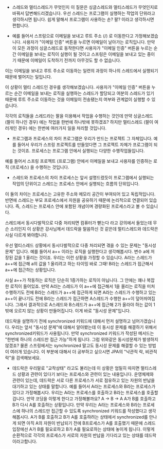 * 스레드와 멀티스레드가 무엇인지
이 질문은 싱글스레드와 멀티스레드가 무엇인지로 바꿔서 답변해드리겠습니다. 우선 스레드는 프로그램이 실행하는 작업의 단위라고 생각하시면 됩니다. 쉽게 말해서 프로그램이 사용하는 손? 팔? 이라고 생각하시면 편합니다. 

* 예를 들어서 스프링으로 이메일을 보내고 루트 주소 (/) 로 이동한다고 가정해보겠습니다. 사용자가 "이메일 인증" 버튼을 누르면 이메일이 날아가는 로직입니다. 만약 이 모든 과정이 싱글스레드로 동작한다면 사용자가 "이메일 인증" 버튼을 누르는 순간 이메일을 보내는 로직이 실행이 될 것이고 스프링은 이메일을 보내고 있는 중이기 때문에 이메일이 도착하기 전까지 아무것도 할 수 없습니다. 

이는 이메일을 보내고 루트 주소로 이동하는 일련의 과정이 하나의 스레드에서 실행되기 때문에 벌어지는 일입니다. 

이 상황이 멀티 스레드인 경우를 생각해보겠습니다. 사용자가 "이메일 인증" 버튼을 누르는 순간 이메일을 보내는 로직을 실행하는 스레드가 할당되고 여분의 스레드가 있기 때문에 루트 주소로 이동하는 것을 이메일이 전송됐는지 여부와 관계없이 실행할 수 있습니다. 

각각의 로직들을 스레드라는 팔을 이용해서 작업을 수행하는 것인데 만약 싱글스레드 (팔이 하나인 경우) 에는 작업을 한번에 하나밖에 못하겠죠? 하지만 멀티스레드 (팔이 여러개인 경우) 에는 한번에 여러가지 일을 처리할 것입니다.

* 프로그램과 프로세스의 차이
프로그램은 우리가 만드는 프로젝트 그 자체입니다. 예를 들어서 우리가 스프링 프로젝트를 만들었다면 그 프로젝트 자체가 프로그램이 되는 것이죠. 프로세스는 프로그램 안에서 실행되는 다양한 수행작업들입니다. 

예를 들어서 스프링 프로젝트 (프로그램) 안에서 이메일을 보내고 사용자를 인증하는 로직 (프로세스) 을 수행하는 것입니다.

* 스레드와 프로세스의 차이
프로세스는 앞서 설명드렸듯이 프로그램에서 실행되는 작업의 단위이고 스레드는 프로세스 안에서 실행되는 흐름의 단위입니다. 

이 둘의 차이는 프로세스는 고유한 주소와 메모리 공간이 부여되어 있고 독립적입니다. 반면에 스레드는 부모 프로세스에서 자원을 공유하기 때문에 논리적으로 연결되어 있습니다. 즉, 스레드는 프로세스 안에 포함된 개념이며 경량화된 프로세스라고 볼 수 있습니다.

스레드에서 동시다발적으로 다중 처리되면 컴퓨터가 뻗는다 라고 강의에서 들었는데 무슨 소리인지
이 상황은 강사님께서 데드락을 말씀하신 것 같은데 멀티스레드와 데드락은 사실 다르게 봐야합니다. 

우선 멀티스레드 상황에서 동시다발적으로 다중 처리되면 겪을 수 있는 문제는 "동시성 문제" 입니다. 예를 들어서 a++ 이라는 로직을 실행한다고 생각해봅시다. 변수 a에 저장된 값을 1 올리는 것이죠. 우리는 이런 상황을 가정할 수 있습니다. A라는 스레드가 a++에 접근해 a의 값을 1 올리려고 하는 타이밍 바로 그때! B라는 스레드가 접근해서 a++에 접근하는 상황입니다. 

사실 a++가 작동하는 로직은 단순히 1증가하는 로직이 아닙니다. 그 안에는 꽤나 복잡한 로직이 들어있죠. 만약 A라는 스레드가 이 a++에 접근해서 1을 올리는 로직을 미처 수행하기도 전에 B라는 스레드가 a++에 접근하게 되면 A라는 스레드가 수행하고 있는 a++이 끝나기도 전에 B라는 스레드가 접근하면 A스레드가 수행한 a++이 덮어씌여집니다. 그래서 결과적으로 A스레드와 B스레드가 a++에 접근해 2가 올라야 하는 값이 1밖에 오르지 않는 상황이 만들어집니다. 이게 바로 "동시성 문제"입니다. 

데드락을 설명하기 전에 synchronized 키워드에 대해서 먼저 설명하고 넘어가겠습니다. 우리는 앞서 "동시성 문제"에 대해서 알아봤는데 이 동시성 문제를 해결하기 위해서 synchronized키워드가 사용됩니다. 만약 synchronized 키워드가 작성된 메서드는 "한번에 하나의 스레드만 접근 가능"하게 됩니다. 그럼 위와같은 동시성문제가 발생하지 않겠죠? 물론 스프링에서는 synchronized 말고도 동시성 문제를 해결할 수 있는 방법이 여러개 있습니다. 이 부분에 대해서 더 공부하고 싶으시면 JPA의 "낙관적 락, 비관적 락"을 검색해보세요. 

* 데드락은 우리말로 "교착상태" 라고도 불리는데 이 상황은 엄밀히 따지면 멀티스레드 상황과 관련이 있다기 보다는 프로세스와 관련이 있는 내용입니다. 운영체제와 관련이 있는데, 데드락은 서로 다른 프로세스가 서로 점유하고 있는 자원의 반납을 대기하고 있는 상태를 말합니다. 예를 들어서 A라는 프로세스와 B라는 프로세스가 있다고 가정해봅시다. 우리는 A라는 프로세스를 호출하고 B라는 프로세스를 호출할겁니다. 만약 코딩을 이렇게 한다고 가정해볼까요? A -> B -> A A가 B를 호출하고 B가 다시 A를 호출하는 상황입니다. 만약 우리는 A라는 프로세스와 B라는 프로세스에 하나의 스레드만 접근할 수 있도록 synchronized 키워드를 작성했다고 생각해봅시다. A가 B를 호출하고 B가 A를 호출하려는 상태에서 synchronized를 만나게 되면 아직 A의 자원이 반납되기 전에 B프로세스가 A를 호출했기 때문에 스레드 입장에선 A가 B를 필요로하고 B가 A를 필요로하는 상태에 놓이게 됩니다. 이렇게 순환적으로 각각의 프로세스가 서로의 자원의 반납을 기다리고 있는 상태를 데드락이라고합니다.